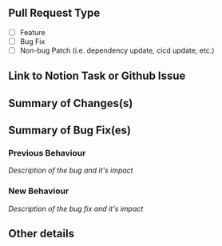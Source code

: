 ## Pull Request Type
 - [ ] Feature
 - [ ] Bug Fix
 - [ ] Non-bug Patch (i.e. dependency update, cicd update, etc.)

## Link to Notion Task or Github Issue
<!-- Go to the task, press the ellipsis button (three dots), then click Copy Link -->
<!-- Example: -->
<!-- https://www.notion.so/tinystacks/Add-Linter-to-Templates-6b4b1910281842308c11d14961d01237 -->

## Summary of Changes(s)
<!-- Example: -->
<!--
1. Add eslint rules via `.eslintrc` file
2. Add scripts in `package.json` to run linter and linter with fix flag
3. Add `npm run lint` to github action workflow
4. Fix existing linting errors
-->

## Summary of Bug Fix(es)
### Previous Behaviour
_Description of the bug and it's impact_

### New Behaviour
_Description of the bug fix and it's impact_

## Other details
<!-- Document any other important information or caveats to the PR here. -->